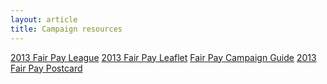 ```yaml
---
layout: article
title: Campaign resources
---
```


<a href="/resources/2013-fair-pay-league.pdf">2013 Fair Pay League</a>
<a href="/resources/2013-fair-pay-leaflet-web.pdf">2013 Fair Pay Leaflet</a>
<a href="/resources/fair-pay-campaign-guide-web.pdf">Fair Pay Campaign Guide</a>
<a href="/resources/2013-fair-pay-postcard-web.pdf">2013 Fair Pay Postcard </a>
